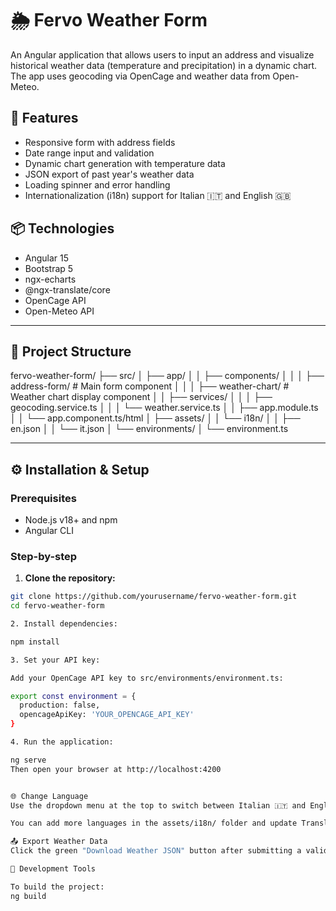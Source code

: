 # 🌦️ Fervo Weather Form

An Angular application that allows users to input an address and visualize historical weather data (temperature and precipitation) in a dynamic chart. The app uses geocoding via OpenCage and weather data from Open-Meteo.

## 🚀 Features

- Responsive form with address fields
- Date range input and validation
- Dynamic chart generation with temperature data
- JSON export of past year's weather data
- Loading spinner and error handling
- Internationalization (i18n) support for Italian 🇮🇹 and English 🇬🇧

## 📦 Technologies

- Angular 15
- Bootstrap 5
- ngx-echarts
- @ngx-translate/core
- OpenCage API
- Open-Meteo API

---

## 📁 Project Structure

fervo-weather-form/
├── src/
│ ├── app/
│ │ ├── components/
│ │ │ ├── address-form/ # Main form component
│ │ │ ├── weather-chart/ # Weather chart display component
│ │ ├── services/
│ │ │ ├── geocoding.service.ts
│ │ │ └── weather.service.ts
│ │ ├── app.module.ts
│ │ └── app.component.ts/html
│ ├── assets/
│ │ └── i18n/
│ │ ├── en.json
│ │ └── it.json
│ └── environments/
│ └── environment.ts


---

## ⚙️ Installation & Setup

### Prerequisites

- Node.js v18+ and npm
- Angular CLI

### Step-by-step

1. **Clone the repository:**

```bash
git clone https://github.com/yourusername/fervo-weather-form.git
cd fervo-weather-form

2. Install dependencies:

npm install

3. Set your API key:

Add your OpenCage API key to src/environments/environment.ts:

export const environment = {
  production: false,
  opencageApiKey: 'YOUR_OPENCAGE_API_KEY'
}

4. Run the application:

ng serve
Then open your browser at http://localhost:4200


🌐 Change Language
Use the dropdown menu at the top to switch between Italian 🇮🇹 and English 🇬🇧.

You can add more languages in the assets/i18n/ folder and update TranslateModule accordingly.

📤 Export Weather Data
Click the green "Download Weather JSON" button after submitting a valid address and date range. The app will generate and download the data for the previous year (Jan 1st – Dec 31st).

🧪 Development Tools

To build the project:
ng build


